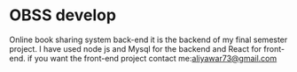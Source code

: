 # OBSS develop
Online book sharing system back-end
it is the backend of my final semester project.
I have used node js and Mysql for the backend and React for front-end.
if you want the front-end project contact me:aliyawar73@gmail.com
